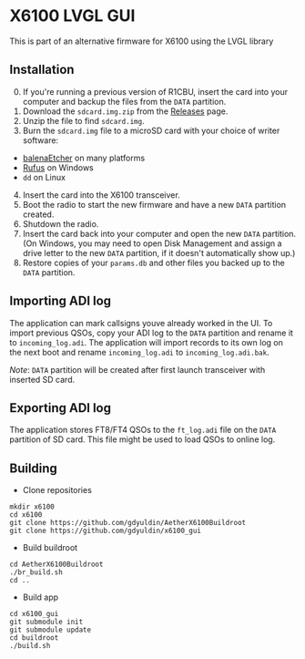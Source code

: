 # X6100 LVGL GUI

This is part of an alternative firmware for X6100 using the LVGL library

## Installation

0. If you're running a previous version of R1CBU,
   insert the card into your computer
   and backup the files from the `DATA` partition.
1. Download the `sdcard.img.zip` from the
   [Releases](https://github.com/gdyuldin/x6100_gui/releases/latest) page.
2. Unzip the file to find `sdcard.img`.
3. Burn the `sdcard.img` file to a microSD card
   with your choice of writer software:
  * [balenaEtcher](https://etcher.balena.io/) on many platforms
  * [Rufus](https://rufus.ie/en/) on Windows
  * `dd` on Linux
4. Insert the card into the X6100 transceiver.
5. Boot the radio to start the new firmware and have a new `DATA` partition created.
6. Shutdown the radio.
7. Insert the card back into your computer and open the new `DATA` partition.
   (On Windows, you may need to open Disk Management and assign a drive letter
   to the new `DATA` partition, if it doesn't automatically show up.)
8. Restore copies of your `params.db` and other files you backed up to the `DATA`
   partition.

## Importing ADI log

The application can mark callsigns youve already worked in the UI.
To import previous QSOs, copy your ADI log to the `DATA` partition
and rename it to `incoming_log.adi`.
The application will import records to its own log on the next boot
and rename `incoming_log.adi` to `incoming_log.adi.bak`.

*Note*: `DATA` partition will be created after first launch transceiver with inserted SD card.


## Exporting ADI log

The application stores FT8/FT4 QSOs to the `ft_log.adi` file
on the `DATA` partition of SD card. This file might be used
to load QSOs to online log.


## Building


* Clone repositories

```
mkdir x6100
cd x6100
git clone https://github.com/gdyuldin/AetherX6100Buildroot
git clone https://github.com/gdyuldin/x6100_gui
```

* Build buildroot

```
cd AetherX6100Buildroot
./br_build.sh
cd ..
```

* Build app

```
cd x6100_gui
git submodule init
git submodule update
cd buildroot
./build.sh
```
